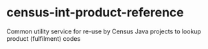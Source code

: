 # census-int-product-reference
Common utility service for re-use by Census Java projects to lookup product (fulfilment) codes 
